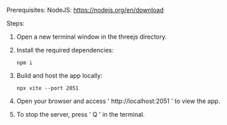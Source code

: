 Prerequisites:
    NodeJS: https://nodejs.org/en/download

Steps:
   1. Open a new terminal window in the threejs directory.

   2. Install the required dependencies:
          
          npm i
    
   3. Build and host the app locally:
       
          npx vite --port 2051

   4. Open your browser and access ' http://localhost:2051 ' to view the app.

   5. To stop the server, press ' Q ' in the terminal.
